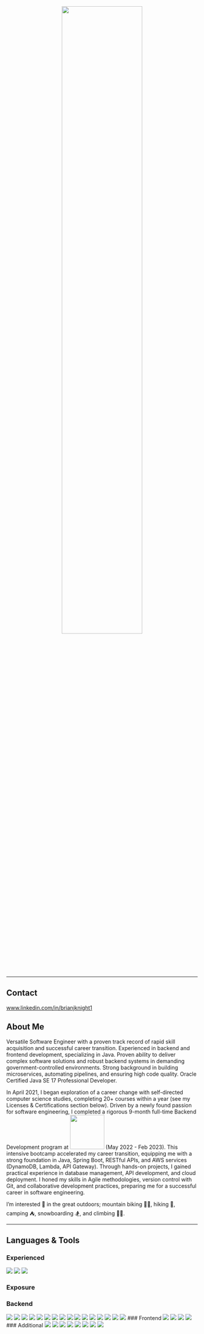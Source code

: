 <div align="center"> 
<img src=https://user-images.githubusercontent.com/92756599/205699837-266a97d4-570e-4d59-a77f-9dda428f4795.gif style="width:65%;margin-left:auto;margin-right:auto">
</div>

---
## Contact
www.linkedin.com/in/brianjknight1

## About Me
Versatile Software Engineer with a proven track record of rapid skill acquisition and successful career transition. Experienced in backend and frontend development, specializing in Java. Proven ability to deliver complex software solutions and robust backend systems in demanding government-controlled environments. Strong background in building microservices, automating pipelines, and ensuring high code quality. Oracle Certified Java SE 17 Professional Developer.

In April 2021, I began exploration of a career change with self-directed computer science studies, completing 20+ courses within a year (see my Licenses & Certifications section below). Driven by a newly found passion for software engineering, I completed a rigorous 9-month full-time Backend Development program at [<img src="https://user-images.githubusercontent.com/92756599/194363668-e035a8ce-e9f1-4902-8d11-74987025eb0a.png" width="90">](https://www.bloomtech.com/courses/backend-development) (May 2022 - Feb 2023). This intensive bootcamp accelerated my career transition, equipping me with a strong foundation in Java, Spring Boot, RESTful APIs, and AWS services (DynamoDB, Lambda, API Gateway). Through hands-on projects, I gained practical experience in database management, API development, and cloud deployment. I honed my skills in Agile methodologies, version control with Git, and collaborative development practices, preparing me for a successful career in software engineering.

I’m interested 👀 in the great outdoors; mountain biking 🚵‍♂️, hiking 🥾, camping ⛺, snowboarding 🏂, and climbing 🧗‍♂️.
  
---

## Languages & Tools
### Experienced
<img src="https://img.shields.io/badge/Java-%23ED8B00.svg?style=for-the-badge&logo=Java&logoColor=white">  
<img src="https://img.shields.io/badge/PySpark-%23E25A1C.svg?style=for-the-badge&logo=apachespark&logoColor=white">
<img src="https://img.shields.io/badge/Python-%233776AB.svg?style=for-the-badge&logo=python&logoColor=white">

### Exposure


### Backend

<img src="https://img.shields.io/badge/IntelliJ%20IDEA-F71F15.svg?style=for-the-badge&logo=intellij-idea&logoColor=white">  
<img src="https://img.shields.io/badge/Spring%20Boot-%236AB74A.svg?style=for-the-badge&logo=Spring&logoColor=white">  
<img src="https://img.shields.io/badge/RESTful%20APIs-F563FE.svg?style=for-the-badge&logo=REST&logoColor=white">  
<img src="https://img.shields.io/badge/PostgreSQL-4D73B6?style=for-the-badge&logo=postgresql&logoColor=white">  
<img src="https://img.shields.io/badge/AWS%20DynamoDB-4053D6?style=for-the-badge&logo=Amazon%20DynamoDB&logoColor=white">  
<img src="https://img.shields.io/badge/AWS%20Lambda-F68B1A.svg?style=for-the-badge&logo=awslambda&logoColor=white">  
<img src="https://img.shields.io/badge/AWS%20API%20Gateway-821BE7.svg?style=for-the-badge&logo=amazon-aws&logoColor=white">  
<img src="https://img.shields.io/badge/AWS%20CloudFormation-EF216C.svg?style=for-the-badge&logo=amazon-aws&logoColor=white">  
<img src="https://img.shields.io/badge/Gradle-06520A.svg?style=for-the-badge&logo=gradle&logoColor=white">  
<img src="https://img.shields.io/badge/JPA-BFAF67.svg?style=for-the-badge&logo=JakartaPersistence&logoColor=white">  
<img src="https://img.shields.io/badge/JSON-B0B0AD.svg?style=for-the-badge&logo=JSON&logoColor=white">  
<img src="https://img.shields.io/badge/Docker-2775E0.svg?style=for-the-badge&logo=Docker&logoColor=white"> 
<img src="https://img.shields.io/badge/Dagger-A15944.svg?style=for-the-badge&logo=Dagger&logocolor=white">  
<img src="https://img.shields.io/badge/JUnit-ECC510.svg?style=for-the-badge&logo=junit&logocolor=white">  
<img src="https://img.shields.io/badge/Mockito-DCE53C.svg?style=for-the-badge&logo=Mockito&logocolor=white">  
<img src="https://img.shields.io/badge/PlantUML-BD1327.svg?style=for-the-badge&logo=PlantUML&logocolor=white"> 
### Frontend
<img src="https://img.shields.io/badge/HTML-A1581B.svg?style=for-the-badge&logo=HTML&logocolor=white">  
<img src="https://img.shields.io/badge/CSS-E66CF2.svg?style=for-the-badge&logo=CSS&logocolor=white">  
<img src="https://img.shields.io/badge/JavaScript-F79015.svg?style=for-the-badge&logo=JavaScript&logocolor=white">  
<img src="https://img.shields.io/badge/Visual%20Studio%20Code-0078d7.svg?style=for-the-badge&logo=visual-studio-code&logoColor=white">  
### Additional
<img src="https://img.shields.io/badge/github-%234F4D4C.svg?style=for-the-badge&logo=github&logoColor=white"> 
 <img src="https://img.shields.io/badge/git-%23F05033.svg?style=for-the-badge&logo=git&logoColor=white">  
 <img src="https://img.shields.io/badge/Slack-4A154B?style=for-the-badge&logo=slack&logoColor=white">  
 <img src="https://img.shields.io/badge/Jira-0078d7.svg?style=for-the-badge&logo=Jira&logoColor=white">  
 <img src="https://img.shields.io/badge/Windows-0078d7?style=for-the-badge&logo=windows&logoColor=white">  
 <img src="https://img.shields.io/badge/Trello-0078d7.svg?style=for-the-badge&logo=Trello&logocolor=white">  
 <img src="https://img.shields.io/badge/Dynamics%20365-0078d7.svg?style=for-the-badge&logo=microsoft&logoColor=white">  
 <img src="https://img.shields.io/badge/SalesForce-0078d7.svg?style=for-the-badge&logo=salesforce&logoColor=white">   

<!---
brianjknight/brianjknight is a ✨ special ✨ repository because its `README.md` (this file) appears on your GitHub profile.
You can click the Preview link to take a look at your changes.
--->
